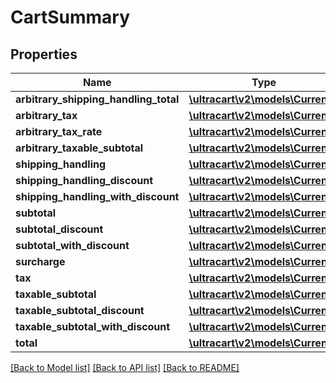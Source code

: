 # CartSummary

## Properties
Name | Type | Description | Notes
------------ | ------------- | ------------- | -------------
**arbitrary_shipping_handling_total** | [**\ultracart\v2\models\Currency**](Currency.md) |  | [optional] 
**arbitrary_tax** | [**\ultracart\v2\models\Currency**](Currency.md) |  | [optional] 
**arbitrary_tax_rate** | [**\ultracart\v2\models\Currency**](Currency.md) |  | [optional] 
**arbitrary_taxable_subtotal** | [**\ultracart\v2\models\Currency**](Currency.md) |  | [optional] 
**shipping_handling** | [**\ultracart\v2\models\Currency**](Currency.md) |  | [optional] 
**shipping_handling_discount** | [**\ultracart\v2\models\Currency**](Currency.md) |  | [optional] 
**shipping_handling_with_discount** | [**\ultracart\v2\models\Currency**](Currency.md) |  | [optional] 
**subtotal** | [**\ultracart\v2\models\Currency**](Currency.md) |  | [optional] 
**subtotal_discount** | [**\ultracart\v2\models\Currency**](Currency.md) |  | [optional] 
**subtotal_with_discount** | [**\ultracart\v2\models\Currency**](Currency.md) |  | [optional] 
**surcharge** | [**\ultracart\v2\models\Currency**](Currency.md) |  | [optional] 
**tax** | [**\ultracart\v2\models\Currency**](Currency.md) |  | [optional] 
**taxable_subtotal** | [**\ultracart\v2\models\Currency**](Currency.md) |  | [optional] 
**taxable_subtotal_discount** | [**\ultracart\v2\models\Currency**](Currency.md) |  | [optional] 
**taxable_subtotal_with_discount** | [**\ultracart\v2\models\Currency**](Currency.md) |  | [optional] 
**total** | [**\ultracart\v2\models\Currency**](Currency.md) |  | [optional] 

[[Back to Model list]](../README.md#documentation-for-models) [[Back to API list]](../README.md#documentation-for-api-endpoints) [[Back to README]](../README.md)



